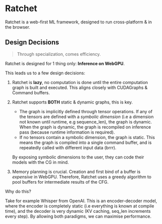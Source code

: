 # Ratchet

Ratchet is a web-first ML framework, designed to run cross-platform & in the browser.

## Design Decisions

> Through specialization, comes efficiency.

Ratchet is designed for 1 thing only: **Inference on WebGPU**.

This leads us to a few design decisions:
1. Ratchet is **lazy**, no computation is done until the entire computation graph is built and executed. This aligns closely with CUDAGraphs & Command buffers.
2. Ratchet supports **BOTH** static & dynamic graphs, this is key.
    - The graph is implicitly defined through tensor operations. If any of the tensors are defined with a *symbolic dimension* (i.e a dimension not known until runtime, e.g sequence_len), the graph is dynamic. When the graph is dynamic, the graph is recompiled on inference pass (because runtime information is required).
    - If no tensors contain a symbolic dimension, the graph is static. This means the graph is compiled into a single command buffer, and is repeatedly called with different input data (brrr).
    
    By exposing symbolic dimensions to the user, they can code their models with the CG in mind.
3. Memory planning is crucial. Creation and first bind of a buffer is *expensive* in WebGPU. Therefore, Ratchet uses a greedy algorithm to pool buffers for intermediate results of the CFG.

Why do this? 

Take for example Whisper from OpenAI. This is an encoder-decoder model, where the encoder is completely static (i.e everything is known at compile time), and the decoder is very dynamic (KV caching, seq_len increments every step). By allowing both paradigms, we can maximise performance.





